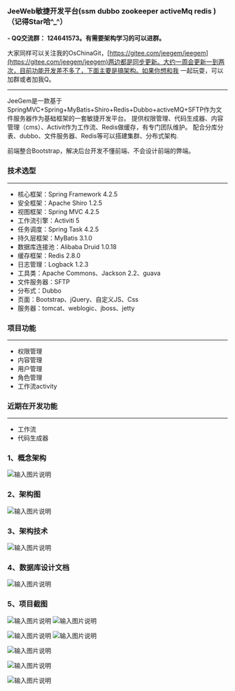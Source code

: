 
### JeeWeb敏捷开发平台(ssm dubbo zookeeper activeMq redis )（记得Star哈^_^）

 **- QQ交流群： 124641573。有需要架构学习的可以进群。** 

大家同样可以关注我的OsChinaGit，[https://gitee.com/jeegem/jeegem](https://gitee.com/jeegem/jeegem)两边都是同步更新。大约一周会更新一到两次，目前功能开发差不多了，下面主要是搞架构。如果你想和我
一起玩耍，可以加群或者加我Q。

--------------------------------------------------------------------------------------------------------

JeeGem是一款基于SpringMVC+Spring+MyBatis+Shiro+Redis+Dubbo+activeMQ+SFTP作为文件服务器作为基础框架的一套敏捷开发平台。
提供权限管理、代码生成器、内容管理（cms）、Activit作为工作流、Redis做缓存，有专门团队维护。
配合分库分表、dubbo、文件服务器、Redis等可以搭建集群、分布式架构.

前端整合Bootstrap，解决后台开发不懂前端、不会设计前端的弊端。


### 技术选型


---------------------------------------------------------------------------------------------------------



- 核心框架：Spring Framework 4.2.5
- 安全框架：Apache Shiro 1.2.5
- 视图框架：Spring MVC 4.2.5
- 工作流引擎：Activiti 5
- 任务调度：Spring Task 4.2.5
- 持久层框架：MyBatis 3.1.0
- 数据库连接池：Alibaba Druid 1.0.18
- 缓存框架：Redis 2.8.0
- 日志管理：Logback 1.2.3
- 工具类：Apache Commons、Jackson 2.2、guava
- 文件服务器：SFTP
- 分布式：Dubbo
- 页面：Bootstrap、jQuery、自定义JS、Css
- 服务器：tomcat、weblogic、jboss、jetty

### 项目功能


--------------------------------------------------------------------------------------------------------


- 权限管理
- 内容管理
- 用户管理
- 角色管理
- 工作流activity

### 近期在开发功能


---------------------------------------------------------------------------------------------------------
- 工作流
- 代码生成器

### 1、概念架构


![输入图片说明](https://gitee.com/uploads/images/2018/0307/110617_4e4e6ad4_638830.jpeg "91.jpg")

### 2、架构图

![输入图片说明](https://gitee.com/uploads/images/2018/0307/110727_49cd6e24_638830.jpeg "12.jpg")

### 3、架构技术

![输入图片说明](https://gitee.com/uploads/images/2018/0307/110758_1a5a06a4_638830.png "JeeGem .png")

### 4、数据库设计文档

![输入图片说明](https://gitee.com/uploads/images/2018/0307/114120_d47b597b_638830.jpeg "data1.jpg")



### 5、项目截图

![输入图片说明](https://gitee.com/uploads/images/2018/0303/205648_9ac87298_638830.png "QQ截图20180303205632.png")
![输入图片说明](https://gitee.com/uploads/images/2018/0307/093033_81ad4309_638830.png "1.png")

![输入图片说明](https://gitee.com/uploads/images/2018/0307/093019_9141c53e_638830.png "2.png")
![![![输入图片说明](https://gitee.com/uploads/images/2018/0307/093056_9223fb7d_638830.png "5.png")](https://gitee.com/uploads/images/2018/0307/093049_078f23e4_638830.png "4.png")](https://gitee.com/uploads/images/2018/0307/093044_bdae3704_638830.png "3.png")

![输入图片说明](https://gitee.com/uploads/images/2018/0307/093114_d63cacf2_638830.png "6.png")

![输入图片说明](https://gitee.com/uploads/images/2018/0307/093123_ebed3050_638830.png "7.png")

![输入图片说明](https://gitee.com/uploads/images/2018/0307/093132_3daff340_638830.png "8.png")
